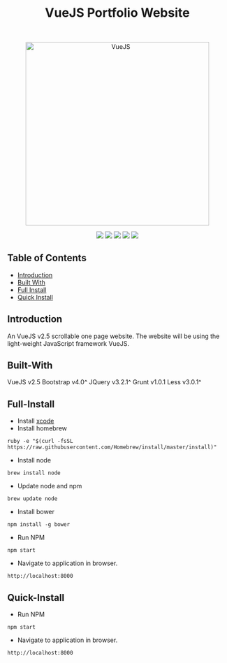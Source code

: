 <h1 align="center"> VueJS Portfolio Website </h1> <br>
<p align="center">
    <img alt="VueJS" title="VueJS" src="https://ypereirareis.github.io/images/posts/vuejs.jpg" width="420">
</p>
<p align="center">
    <img src="https://img.shields.io/badge/vueJS-v2.5-green.svg" />
    <img src="https://img.shields.io/badge/npm-latest-blue.svg" />
    <img src="https://img.shields.io/badge/less-latest-green.svg" />
    <img src="https://img.shields.io/badge/grunt-latest-orange.svg" />
    <img src="https://img.shields.io/github/forks/maxsilvauk/angularjs-dashboard.svg?style=social&label=Fork" />
</p>

## Table of Contents

- [Introduction](#introduction)
- [Built With](#built-with)
- [Full Install](#full-install)
- [Quick Install](#quick-install)

## Introduction

An VueJS v2.5 scrollable one page website. The website will be using the light-weight JavaScript framework VueJS.

## Built-With

VueJS v2.5
Bootstrap v4.0^
JQuery v3.2.1^
Grunt v1.0.1
Less v3.0.1^

## Full-Install 

* Install <a href="https://itunes.apple.com/us/app/xcode/id497799835?mt=12">xcode</a>
* Install homebrew
```
ruby -e "$(curl -fsSL https://raw.githubusercontent.com/Homebrew/install/master/install)"
```
* Install node
```
brew install node
```
* Update node and npm
```
brew update node
```
* Install bower
```
npm install -g bower
```
* Run NPM
```
npm start
```
* Navigate to application in browser.
```
http://localhost:8000
```

## Quick-Install 

* Run NPM
```
npm start
```
* Navigate to application in browser.
```
http://localhost:8000
```
